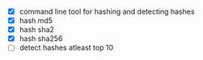 - [x] command line tool for hashing and detecting hashes
- [x] hash md5
- [x] hash sha2
- [x] hash sha256
- [ ] detect hashes atleast top 10

